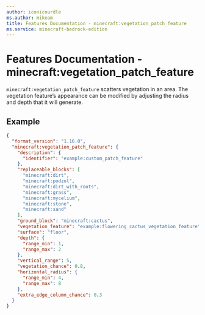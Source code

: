 ```yaml
---
author: iconicnurdle
ms.author: mikeam
title: Features Documentation - minecraft:vegetation_patch_feature 
ms.service: minecraft-bedrock-edition
---
```


# Features Documentation - minecraft:vegetation_patch_feature 

`minecraft:vegetation_patch_feature` scatters vegetation in an area. The vegetation feature’s appearance can be modified by adjusting the radius and depth that it will generate. 

## Example

```json
{
  "format_version": "1.16.0",
  "minecraft:vegetation_patch_feature": {
    "description": {
      "identifier": "example:custom_patch_feature"
    },
    "replaceable_blocks": [
      "minecraft:dirt",
      "minecraft:podzol",
      "minecraft:dirt_with_roots",
      "minecraft:grass",
      "minecraft:mycelium",
      "minecraft:stone",
      "minecraft:sand"
    ],
    "ground_block": "minecraft:cactus",
    "vegetation_feature": "example:flowering_cactus_vegetation_feature",
    "surface": "floor",
    "depth": {
      "range_min": 1,
      "range_max": 2
    },
    "vertical_range": 5,
    "vegetation_chance": 0.8,
    "horizontal_radius": {
      "range_min": 4,
      "range_max": 8
    },
    "extra_edge_column_chance": 0.3
  }
}
```
